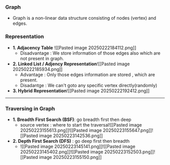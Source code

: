 ### **Graph**
- Graph is a non-linear data structure consisting of nodes (vertex) and edges.
### Representation
- **1. Adjacency Table** ![[Pasted image 20250222184112.png]]
	- Disadvantage : We store information of those edges also which are not present in graph. 
- **2. Linked List / Adjency  Representation**![[Pasted image 20250222185934.png]]
	- Advantage : Only those edges information are stored , which are present.
	- Disadantge : We can't goto any specific vertex directly(randomly)
- **3. Hybrid Representation**![[Pasted image 20250222192412.png]]

---
### **Traversing in Graph**
- **1. Breadth First Search (BSF)**: go breadth first then deep
	- source vertex : where to start the traversal![[Pasted image 20250223155613.png]]![[Pasted image 20250223155647.png]]![[Pasted image 20250223142536.png]]
- **2. Depth First Search (DFS)** : go deep first then breadth
	- ![[Pasted image 20250223145141.png]]![[Pasted image 20250223145402.png]]![[Pasted image 20250223152503.png]]![[Pasted image 20250223155150.png]]
	